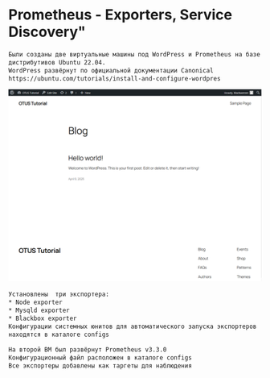 # Prometheus - Exporters, Service Discovery"

```
Были созданы две виртуальные машины под WordPress и Prometheus на базе дистрибутивов Ubuntu 22.04.
WordPress развёрнут по официальной документации Canonical
https://ubuntu.com/tutorials/install-and-configure-wordpres
```
![WordPress](https://raw.githubusercontent.com/Blackwerzen/otus_monitoring/refs/heads/main/GAP-1/pictures/pic02.PNG)


```
Установлены  три экспортера:
* Node exporter
* Mysqld exporter
* Blackbox exporter
Конфигурации системных юнитов для автоматического запуска экспортеров находятся в каталоге configs
```

```
На второй ВМ был развёрнут Prometheus v3.3.0
Конфигурационный файл расположен в каталоге configs
Все экспортеры добавлены как таргеты для наблюдения
```
